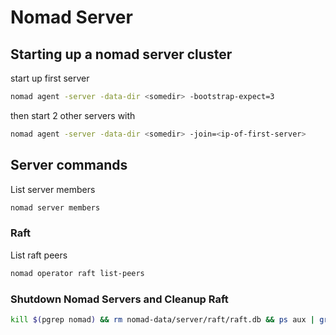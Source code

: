 # Nomad Server

## Starting up a nomad server cluster

start up first server

```bash
nomad agent -server -data-dir <somedir> -bootstrap-expect=3
```

then start 2 other servers with

```bash
nomad agent -server -data-dir <somedir> -join=<ip-of-first-server>
```

## Server commands

List server members

```bash
nomad server members
```

### Raft

List raft peers

```bash
nomad operator raft list-peers
```

### Shutdown Nomad Servers and Cleanup Raft

```bash
kill $(pgrep nomad) && rm nomad-data/server/raft/raft.db && ps aux | grep nomad
```
